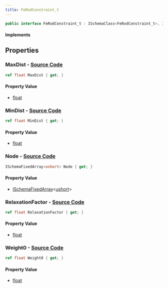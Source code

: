 ```yaml
---
title: FeRodConstraint_t
---
```


```csharp
public interface FeRodConstraint_t : ISchemaClass<FeRodConstraint_t>, ISchemaField, ISchemaClass, INativeHandle
```

#### Implements

## Properties

### **MaxDist** - [Source Code](https://github.com/swiftly-solution/swiftlys2/blob/main/managed/src/SwiftlyS2.Generated/Schemas/Interfaces/FeRodConstraint_t.cs#L18)

```csharp
ref float MaxDist { get; }
```

#### Property Value

- [float](https://learn.microsoft.com/dotnet/api/system.single)

### **MinDist** - [Source Code](https://github.com/swiftly-solution/swiftlys2/blob/main/managed/src/SwiftlyS2.Generated/Schemas/Interfaces/FeRodConstraint_t.cs#L20)

```csharp
ref float MinDist { get; }
```

#### Property Value

- [float](https://learn.microsoft.com/dotnet/api/system.single)

### **Node** - [Source Code](https://github.com/swiftly-solution/swiftlys2/blob/main/managed/src/SwiftlyS2.Generated/Schemas/Interfaces/FeRodConstraint_t.cs#L16)

```csharp
ISchemaFixedArray<ushort> Node { get; }
```

#### Property Value

- [ISchemaFixedArray](/docs/api/shared/schemas/ischemafixedarray-1)<[ushort](https://learn.microsoft.com/dotnet/api/system.uint16)>

### **RelaxationFactor** - [Source Code](https://github.com/swiftly-solution/swiftlys2/blob/main/managed/src/SwiftlyS2.Generated/Schemas/Interfaces/FeRodConstraint_t.cs#L24)

```csharp
ref float RelaxationFactor { get; }
```

#### Property Value

- [float](https://learn.microsoft.com/dotnet/api/system.single)

### **Weight0** - [Source Code](https://github.com/swiftly-solution/swiftlys2/blob/main/managed/src/SwiftlyS2.Generated/Schemas/Interfaces/FeRodConstraint_t.cs#L22)

```csharp
ref float Weight0 { get; }
```

#### Property Value

- [float](https://learn.microsoft.com/dotnet/api/system.single)

